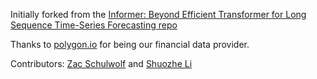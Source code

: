 Initially forked from the [Informer: Beyond Efficient Transformer for Long Sequence Time-Series Forecasting repo](https://github.com/zhouhaoyi/Informer2020)



Thanks to [polygon.io](http://polygon.io/) for being our financial data provider.

Contributors: [Zac Schulwolf](https://github.com/zacswolf) and [Shuozhe Li](https://github.com/ShuoZheLi) 
